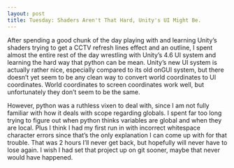 ```yaml
---
layout: post
title: Tuesday: Shaders Aren't That Hard, Unity's UI Might Be.
---
```


After spending a good chunk of the day playing with and learning Unity’s shaders trying to get a CCTV refresh lines effect and an outline, I spent almost the entire rest of the day wrestling with Unity’s 4.6 UI system and learning the hard way that python can be mean. Unity’s new UI system is actually rather nice, especially compared to its old onGUI system, but there doesn’t yet seem to be any clean way to convert world coordinates to UI coordinates. World coordinates to screen coordinates work well, but unfortunately they don’t seem to be the same.

However, python was a ruthless vixen to deal with, since I am not fully familiar with how it deals with scope regarding globals. I spent far too long trying to figure out when python thinks variables are global and when they are local. Plus I think I had my first run in with incorrect whitespace character errors since that’s the only explanation I can come up with for that trouble. That was 2 hours I’ll never get back, but hopefully will never have to lose again. I wish I had set that project up on git sooner, maybe that never would have happened.